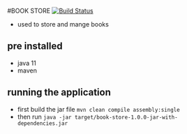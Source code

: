 #BOOK STORE [![Build Status](https://app.travis-ci.com/ashraf-revo/book-store.svg?branch=master)](https://app.travis-ci.com/github/ashraf-revo/book-store)
- used to store and mange books
## pre installed
- java 11
- maven
## running the application
 - first build the jar file `mvn clean compile assembly:single`
 - then run `java -jar target/book-store-1.0.0-jar-with-dependencies.jar`
